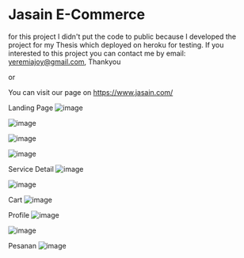 # Jasain E-Commerce
for this project I didn't put the code to public because I developed the project for my Thesis which deployed on heroku for testing. If you interested to this project you can contact me by email: yeremiajoy@gmail.com, Thankyou

or

You can visit our page on https://www.jasain.com/

Landing Page
![image](https://user-images.githubusercontent.com/73683623/149618390-23012bb3-a706-4eb1-a2a3-adf9cc38e648.png)

![image](https://user-images.githubusercontent.com/73683623/149618403-8b4a66de-5fb3-40d3-b077-7a3e92dd1ac6.png)

![image](https://user-images.githubusercontent.com/73683623/149618410-507ef726-97ce-427e-b53a-8f9075e8f68a.png)

![image](https://user-images.githubusercontent.com/73683623/149618423-16f3c740-5139-4047-9de6-63a2c287b40f.png)

Service Detail
![image](https://user-images.githubusercontent.com/73683623/149618430-a7b01c46-9531-4ce5-958a-cfa4282f4bf6.png)

![image](https://user-images.githubusercontent.com/73683623/149618434-b8cfbbd7-7d57-455f-b0b0-b129b7ad6982.png)

Cart
![image](https://user-images.githubusercontent.com/73683623/149618448-7b16517a-1160-4431-b2f5-46c1d1c475fb.png)

Profile
![image](https://user-images.githubusercontent.com/73683623/149618483-cd79813a-700b-462e-989a-b2163e7a0261.png)

![image](https://user-images.githubusercontent.com/73683623/149618480-98f7fa54-dad9-4592-a423-c60700f05c82.png)

Pesanan
![image](https://user-images.githubusercontent.com/73683623/149618491-67e5d1ce-8a64-4845-a4f3-71917c9e779e.png)
